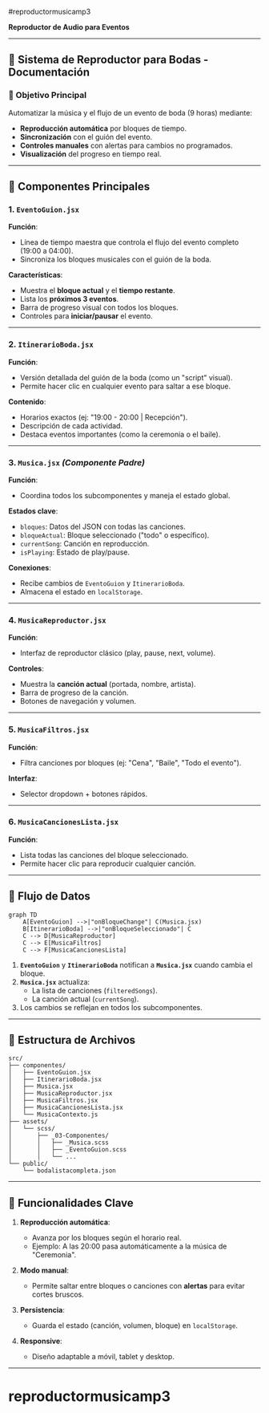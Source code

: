 #reproductormusicamp3

**Reproductor de Audio para Eventos**

---

## **📌 Sistema de Reproductor para Bodas - Documentación**

### **🎯 Objetivo Principal**
Automatizar la música y el flujo de un evento de boda (9 horas) mediante:
- **Reproducción automática** por bloques de tiempo.
- **Sincronización** con el guión del evento.
- **Controles manuales** con alertas para cambios no programados.
- **Visualización** del progreso en tiempo real.

---

## **🧩 Componentes Principales**

### **1. `EventoGuion.jsx`**
**Función**:  
- Línea de tiempo maestra que controla el flujo del evento completo (19:00 a 04:00).  
- Sincroniza los bloques musicales con el guión de la boda.

**Características**:
- Muestra el **bloque actual** y el **tiempo restante**.
- Lista los **próximos 3 eventos**.
- Barra de progreso visual con todos los bloques.
- Controles para **iniciar/pausar** el evento.

---

### **2. `ItinerarioBoda.jsx`**
**Función**:  
- Versión detallada del guión de la boda (como un "script" visual).  
- Permite hacer clic en cualquier evento para saltar a ese bloque.

**Contenido**:
- Horarios exactos (ej: "19:00 - 20:00 | Recepción").
- Descripción de cada actividad.
- Destaca eventos importantes (como la ceremonia o el baile).

---

### **3. `Musica.jsx`** *(Componente Padre)*
**Función**:  
- Coordina todos los subcomponentes y maneja el estado global.

**Estados clave**:
- `bloques`: Datos del JSON con todas las canciones.
- `bloqueActual`: Bloque seleccionado ("todo" o específico).
- `currentSong`: Canción en reproducción.
- `isPlaying`: Estado de play/pause.

**Conexiones**:
- Recibe cambios de `EventoGuion` y `ItinerarioBoda`.
- Almacena el estado en `localStorage`.

---

### **4. `MusicaReproductor.jsx`**
**Función**:  
- Interfaz de reproductor clásico (play, pause, next, volume).

**Controles**:
- Muestra la **canción actual** (portada, nombre, artista).
- Barra de progreso de la canción.
- Botones de navegación y volumen.

---

### **5. `MusicaFiltros.jsx`**
**Función**:  
- Filtra canciones por bloques (ej: "Cena", "Baile", "Todo el evento").

**Interfaz**:
- Selector dropdown + botones rápidos.

---

### **6. `MusicaCancionesLista.jsx`**
**Función**:  
- Lista todas las canciones del bloque seleccionado.
- Permite hacer clic para reproducir cualquier canción.

---

## **🔄 Flujo de Datos**
```mermaid
graph TD
    A[EventoGuion] -->|"onBloqueChange"| C(Musica.jsx)
    B[ItinerarioBoda] -->|"onBloqueSeleccionado"| C
    C --> D[MusicaReproductor]
    C --> E[MusicaFiltros]
    C --> F[MusicaCancionesLista]
```

1. **`EventoGuion`** y **`ItinerarioBoda`** notifican a **`Musica.jsx`** cuando cambia el bloque.
2. **`Musica.jsx`** actualiza:
   - La lista de canciones (`filteredSongs`).
   - La canción actual (`currentSong`).
3. Los cambios se reflejan en todos los subcomponentes.

---

## **📂 Estructura de Archivos**
```
src/
├── componentes/
│   ├── EventoGuion.jsx
│   ├── ItinerarioBoda.jsx
│   ├── Musica.jsx
│   ├── MusicaReproductor.jsx
│   ├── MusicaFiltros.jsx
│   ├── MusicaCancionesLista.jsx
│   └── MusicaContexto.js
├── assets/
│   └── scss/
│       ├── _03-Componentes/
│       │   ├── _Musica.scss
│       │   ├── _EventoGuion.scss
│       │   └── ... 
└── public/
    └── bodalistacompleta.json
```

---

## **🔧 Funcionalidades Clave**
1. **Reproducción automática**:  
   - Avanza por los bloques según el horario real.
   - Ejemplo: A las 20:00 pasa automáticamente a la música de "Ceremonia".

2. **Modo manual**:  
   - Permite saltar entre bloques o canciones con **alertas** para evitar cortes bruscos.

3. **Persistencia**:  
   - Guarda el estado (canción, volumen, bloque) en `localStorage`.

4. **Responsive**:  
   - Diseño adaptable a móvil, tablet y desktop.

---


# reproductormusicamp3
